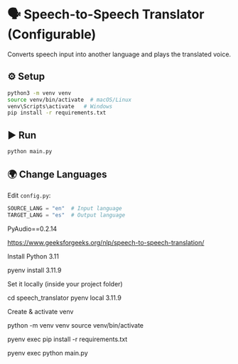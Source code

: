 # 🗣️ Speech-to-Speech Translator (Configurable)

Converts speech input into another language and plays the translated voice.

## ⚙️ Setup
```bash
python3 -m venv venv
source venv/bin/activate  # macOS/Linux
venv\Scripts\activate   # Windows
pip install -r requirements.txt
```

## ▶️ Run
```bash
python main.py
```

## 🌍 Change Languages
Edit `config.py`:
```python
SOURCE_LANG = "en"  # Input language
TARGET_LANG = "es"  # Output language
```

PyAudio==0.2.14

https://www.geeksforgeeks.org/nlp/speech-to-speech-translation/

Install Python 3.11

pyenv install 3.11.9


Set it locally (inside your project folder)

cd speech_translator
pyenv local 3.11.9


Create & activate venv

python -m venv venv
source venv/bin/activate


pyenv exec pip install -r requirements.txt

pyenv exec python main.py


